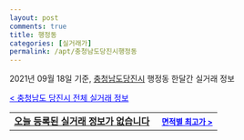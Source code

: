 ```yaml
---
layout: post
comments: true
title: 행정동
categories: [실거래가]
permalink: /apt/충청남도당진시행정동
---
```


2021년 09월 18일 기준, <a href="/apt/충청남도당진시">충청남도당진시</a> 행정동 한달간 실거래 정보

<a style="color: blue;" href="/apt/충청남도당진시">< 충청남도 당진시 전체 실거래 정보</a>
<!---- start ---->
<table>
  <tr>
    <td colspan="4" style="font-weight: bold;"><a href="/apt/충청남도당진시행정동{name_without_space}">오늘 등록된 실거래 정보가 없습니다</a> &nbsp;&nbsp;&nbsp; <a style="color: blue; font-size: smaller;" href="/apt/충청남도당진시행정동{name_without_space}">면적별 최고가 ></a></td>
  </tr>
    
</table>
<!---- end ---->
    